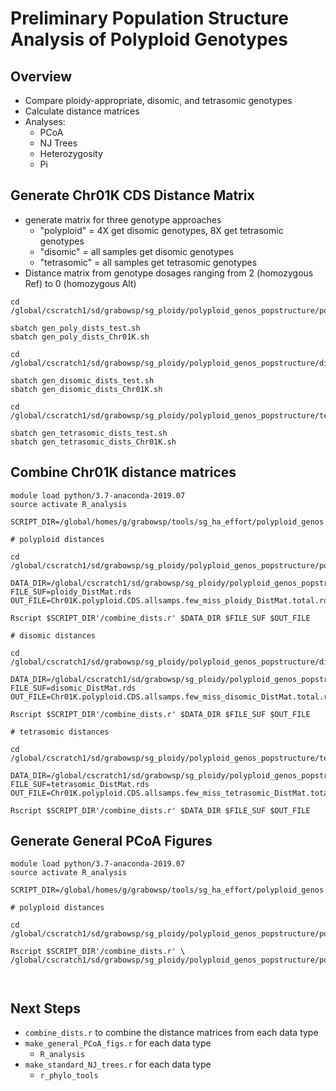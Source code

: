 # Preliminary Population Structure Analysis of Polyploid Genotypes

## Overview
* Compare ploidy-appropriate, disomic, and tetrasomic genotypes
* Calculate distance matrices
* Analyses:
  * PCoA
  * NJ Trees
  * Heterozygosity
  * Pi

## Generate Chr01K CDS Distance Matrix
* generate matrix for three genotype approaches
  * "polyploid" = 4X get disomic genotypes, 8X get tetrasomic genotypes
  * "disomic" = all samples get disomic genotypes
  * "tetrasomic" = all samples get tetrasomic genotypes
* Distance matrix from genotype dosages ranging from 2 (homozygous Ref) to 
0 (homozygous Alt) 
```
cd /global/cscratch1/sd/grabowsp/sg_ploidy/polyploid_genos_popstructure/polyploid_dists

sbatch gen_poly_dists_test.sh
sbatch gen_poly_dists_Chr01K.sh

cd /global/cscratch1/sd/grabowsp/sg_ploidy/polyploid_genos_popstructure/disomic_dists

sbatch gen_disomic_dists_test.sh
sbatch gen_disomic_dists_Chr01K.sh

cd /global/cscratch1/sd/grabowsp/sg_ploidy/polyploid_genos_popstructure/tetrasomic_dists

sbatch gen_tetrasomic_dists_test.sh
sbatch gen_tetrasomic_dists_Chr01K.sh
```

## Combine Chr01K distance matrices
```
module load python/3.7-anaconda-2019.07
source activate R_analysis

SCRIPT_DIR=/global/homes/g/grabowsp/tools/sg_ha_effort/polyploid_genos

# polyploid distances

cd /global/cscratch1/sd/grabowsp/sg_ploidy/polyploid_genos_popstructure/polyploid_dists

DATA_DIR=/global/cscratch1/sd/grabowsp/sg_ploidy/polyploid_genos_popstructure/polyploid_dists/
FILE_SUF=ploidy_DistMat.rds
OUT_FILE=Chr01K.polyploid.CDS.allsamps.few_miss_ploidy_DistMat.total.rds

Rscript $SCRIPT_DIR'/combine_dists.r' $DATA_DIR $FILE_SUF $OUT_FILE

# disomic distances

cd /global/cscratch1/sd/grabowsp/sg_ploidy/polyploid_genos_popstructure/disomic_dists

DATA_DIR=/global/cscratch1/sd/grabowsp/sg_ploidy/polyploid_genos_popstructure/disomic_dists/
FILE_SUF=disomic_DistMat.rds
OUT_FILE=Chr01K.polyploid.CDS.allsamps.few_miss_disomic_DistMat.total.rds

Rscript $SCRIPT_DIR'/combine_dists.r' $DATA_DIR $FILE_SUF $OUT_FILE

# tetrasomic distances

cd /global/cscratch1/sd/grabowsp/sg_ploidy/polyploid_genos_popstructure/tetrasomic_dists

DATA_DIR=/global/cscratch1/sd/grabowsp/sg_ploidy/polyploid_genos_popstructure/tetrasomic_dists/
FILE_SUF=tetrasomic_DistMat.rds
OUT_FILE=Chr01K.polyploid.CDS.allsamps.few_miss_tetrasomic_DistMat.total.rds

Rscript $SCRIPT_DIR'/combine_dists.r' $DATA_DIR $FILE_SUF $OUT_FILE
```

## Generate General PCoA Figures
```
module load python/3.7-anaconda-2019.07
source activate R_analysis

SCRIPT_DIR=/global/homes/g/grabowsp/tools/sg_ha_effort/polyploid_genos

# polyploid distances

cd /global/cscratch1/sd/grabowsp/sg_ploidy/polyploid_genos_popstructure/polyploid_dists

Rscript $SCRIPT_DIR'/combine_dists.r' \
/global/cscratch1/sd/grabowsp/sg_ploidy/polyploid_genos_popstructure/polyploid_dists/Chr01K.polyploid.CDS.allsamps.few_miss_ploidy_DistMat.total.rds



```

## Next Steps
* `combine_dists.r` to combine the distance matrices from each data type
* `make_general_PCoA_figs.r` for each data type
  * `R_analysis`
* `make_standard_NJ_trees.r` for each data type
  * `r_phylo_tools`
